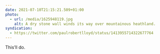 ```yaml
---
date: 2021-07-10T21:15:21.509+01:00
photo:
  - url: /media/1625948119.jpg
    alt: A dry stone wall winds its way over mountainous heathland.
syndication:
  - https://twitter.com/paulrobertlloyd/status/1413955714322677764
---
```

This’ll do.
